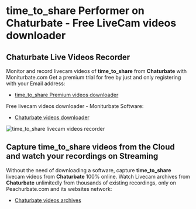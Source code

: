 # time_to_share Performer on Chaturbate - Free LiveCam videos downloader

## Chaturbate Live Videos Recorder

Monitor and record livecam videos of **time_to_share** from **Chaturbate** with Moniturbate.com
Get a premium trial for free by just and only registering with your Email address:
* [time_to_share Premium videos downloader](https://moniturbate.com/request-demo-licence-key.html)

Free livecam videos downloader - Moniturbate Software:
* [Chaturbate videos downloader](https://moniturbate.com/moniturbate-download-software.html)

![time_to_share livecam videos recorder](https://peachurnet.com/templates/moniturbate-software.png)


## Capture time_to_share videos from the Cloud and watch your recordings on Streaming

Without the need of downloading a software, capture **time_to_share** livecam videos from **Chaturbate** 100% online.
Watch Livecam archives from **Chaturbate** unlimitedly from thousands of existing recordings, only on Peachurbate.com and its websites network:
* [Chaturbate videos archives](https://peachurnet.com/)